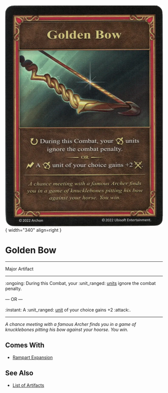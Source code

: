 ![Golden Bow](../assets/artifacts_major-golden_bow.webp){ width="340" align=right }

# Golden Bow
___
Major Artifact
___
:ongoing: During this Combat, your :unit_ranged: [units](../units.md) ignore the combat penalty.<br><br>— OR —<br><br>:instant: A :unit_ranged: [unit](../units.md) of your choice gains +2 :attack:.
___
*A chance meeting with a famous Archer finds you in a game of knucklebones pitting his bow against your hoorse. You win.*


## Comes With

- [Rampart Expansion](../content.md)


## See Also

- [List of Artifacts](../artifacts.md)
